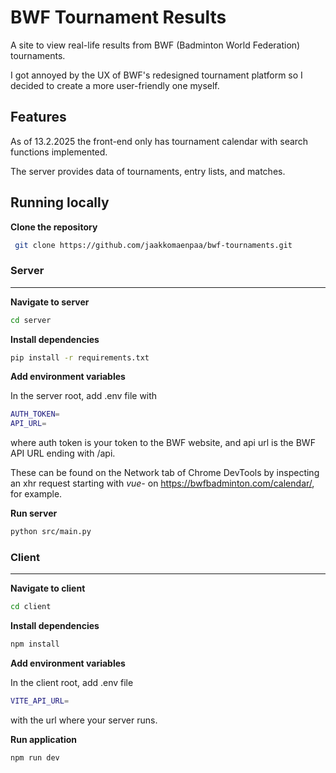 # BWF Tournament Results

A site to view real-life results from BWF (Badminton World Federation) tournaments.

I got annoyed by the UX of BWF's redesigned tournament platform so I decided to create a more user-friendly one myself.

## Features

As of 13.2.2025 the front-end only has tournament calendar with search functions implemented.

The server provides data of tournaments, entry lists, and matches. 

## Running locally

**Clone the repository**
```bash
 git clone https://github.com/jaakkomaenpaa/bwf-tournaments.git
 ```

### Server

***

**Navigate to server**
```bash 
cd server
```

**Install dependencies**
```bash 
pip install -r requirements.txt
```

**Add environment variables**

In the server root, add .env file with  
```bash 
AUTH_TOKEN=
API_URL=
```
where auth token is your token to the BWF website, and api url is the BWF API URL ending with /api. 

These can be found on the Network tab of Chrome DevTools by inspecting an xhr request starting with *vue-* on https://bwfbadminton.com/calendar/, for example.

**Run server**
```bash 
python src/main.py
```

### Client

***

**Navigate to client**
```bash 
cd client
```

**Install dependencies**
```bash 
npm install
```

**Add environment variables**

In the client root, add .env file  
```bash 
VITE_API_URL=
```
with the url where your server runs.

**Run application**
```bash 
npm run dev
```
